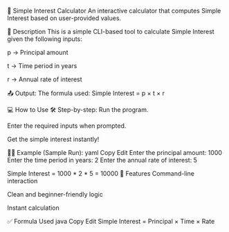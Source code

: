🧮 Simple Interest Calculator
An interactive calculator that computes Simple Interest based on user-provided values.

📌 Description
This is a simple CLI-based tool to calculate Simple Interest given the following inputs:

p → Principal amount

t → Time period in years

r → Annual rate of interest

📤 Output:
The formula used:
Simple Interest = p × t × r

💻 How to Use
🛠️ Step-by-step:
Run the program.

Enter the required inputs when prompted.

Get the simple interest instantly!

🧑‍💻 Example (Sample Run):
yaml
Copy
Edit
Enter the principal amount: 1000
Enter the time period in years: 2
Enter the annual rate of interest: 5

Simple Interest = 1000 * 2 * 5 = 10000
🚀 Features
Command-line interaction

Clean and beginner-friendly logic

Instant calculation

✅ Formula Used
java
Copy
Edit
Simple Interest = Principal × Time × Rate
